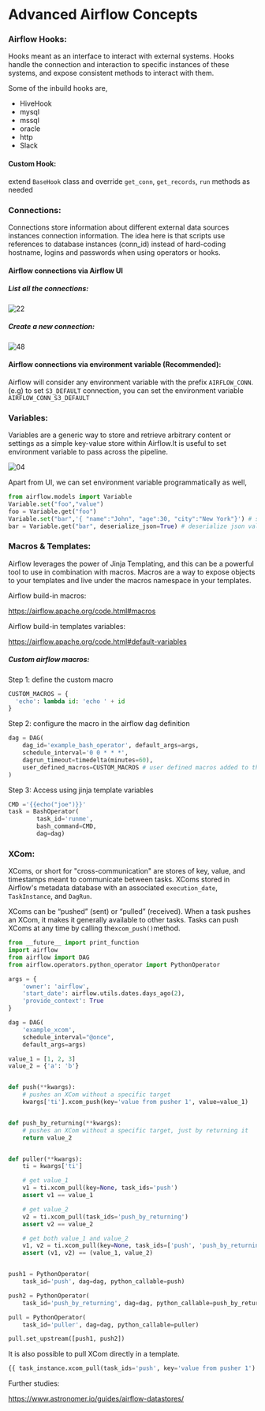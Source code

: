 # Advanced Airflow Concepts

### Airflow Hooks:

Hooks meant as an interface to interact with external systems. Hooks handle the connection and interaction to specific instances of these systems, and expose consistent methods to interact with them.

Some of the inbuild hooks are,

- HiveHook
- mysql
- mssql
- oracle
- http
- Slack

#### Custom Hook:

extend `BaseHook` class and override `get_conn`, `get_records`, `run` methods as needed

### Connections:

Connections store information about different external data sources instances connection information. The idea here is that scripts use references to database instances (conn_id) instead of hard-coding hostname, logins and passwords when using operators or hooks.

#### Airflow connections via Airflow UI

##### List all the connections:

![22](22.png)

##### Create a new connection:

![48](48.png)

#### Airflow connections via environment variable (Recommended):

Airflow will consider any environment variable with the prefix `AIRFLOW_CONN`. (e.g) to set `S3_DEFAULT` connection, you can set the environment variable `AIRFLOW_CONN_S3_DEFAULT`

### Variables:

Variables are a generic way to store and retrieve arbitrary content or settings as a simple key-value store within Airflow.It is useful to set environment variable to pass across the pipeline.

![04](04.png)

Apart from UI, we can set environment variable programmatically as well, 

```python
from airflow.models import Variable
Variable.set("foo","value")
foo = Variable.get("foo")
Variable.set("bar",'{ "name":"John", "age":30, "city":"New York"}') # set json as a value
bar = Variable.get("bar", deserialize_json=True) # deserialize json value
```

### Macros & Templates:

Airflow leverages the power of Jinja Templating, and this can be a powerful tool to use in combination with macros. Macros are a way to expose objects to your templates and live under the macros namespace in your templates.

Airflow build-in macros: 

https://airflow.apache.org/code.html#macros

Airflow build-in templates variables: 

https://airflow.apache.org/code.html#default-variables

##### Custom airflow macros:

Step 1: define the custom macro

```python
CUSTOM_MACROS = {
  'echo': lambda id: 'echo ' + id
}
```

Step 2: configure the macro in the airflow dag definition

```python
dag = DAG(
    dag_id='example_bash_operator', default_args=args,
    schedule_interval='0 0 * * *',
    dagrun_timeout=timedelta(minutes=60),
    user_defined_macros=CUSTOM_MACROS # user defined macros added to the dag context
)
```

Step 3: Access using jinja template variables

```python
CMD ='{{echo("joe")}}'
task = BashOperator(
        task_id='runme',
        bash_command=CMD,
        dag=dag)
```

### XCom:

XComs, or short for "cross-communication" are stores of key, value, and timestamps meant to communicate between tasks. XComs stored in Airflow's metadata database with an associated `execution_date`, `TaskInstance`, and `DagRun`.

XComs can be “pushed” (sent) or “pulled” (received). When a task pushes an XCom, it makes it generally available to other tasks. Tasks can push XComs at any time by calling the`xcom_push()`method.

```python
from __future__ import print_function
import airflow
from airflow import DAG
from airflow.operators.python_operator import PythonOperator

args = {
    'owner': 'airflow',
    'start_date': airflow.utils.dates.days_ago(2),
    'provide_context': True
}

dag = DAG(
    'example_xcom',
    schedule_interval="@once",
    default_args=args)

value_1 = [1, 2, 3]
value_2 = {'a': 'b'}


def push(**kwargs):
    # pushes an XCom without a specific target
    kwargs['ti'].xcom_push(key='value from pusher 1', value=value_1)


def push_by_returning(**kwargs):
    # pushes an XCom without a specific target, just by returning it
    return value_2


def puller(**kwargs):
    ti = kwargs['ti']

    # get value_1
    v1 = ti.xcom_pull(key=None, task_ids='push')
    assert v1 == value_1

    # get value_2
    v2 = ti.xcom_pull(task_ids='push_by_returning')
    assert v2 == value_2

    # get both value_1 and value_2
    v1, v2 = ti.xcom_pull(key=None, task_ids=['push', 'push_by_returning'])
    assert (v1, v2) == (value_1, value_2)


push1 = PythonOperator(
    task_id='push', dag=dag, python_callable=push)

push2 = PythonOperator(
    task_id='push_by_returning', dag=dag, python_callable=push_by_returning)

pull = PythonOperator(
    task_id='puller', dag=dag, python_callable=puller)

pull.set_upstream([push1, push2])
```

It is also possible to pull XCom directly in a template.

```python
{{ task_instance.xcom_pull(task_ids='push', key='value from pusher 1') }}
```

Further studies:

https://www.astronomer.io/guides/airflow-datastores/
